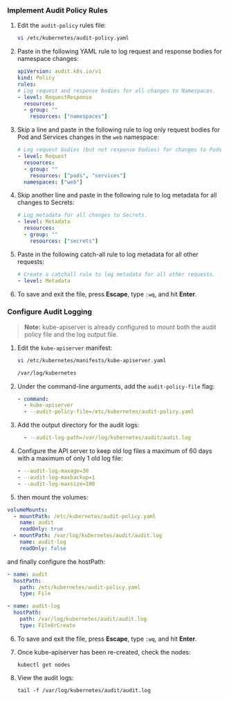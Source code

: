
### Implement Audit Policy Rules

1.  Edit the  `audit-policy`  rules file:
    
    ```bash
    vi /etc/kubernetes/audit-policy.yaml
    ```
    
2.  Paste in the following YAML rule to log request and response bodies for namespace changes:
    
    ```yaml
    apiVersion: audit.k8s.io/v1
    kind: Policy
    rules:
    # Log request and response bodies for all changes to Namespaces.
    - level: RequestResponse
      resources:
      - group: ""
        resources: ["namespaces"]
    ```
    
3.  Skip a line and paste in the following rule to log only request bodies for Pod and Services changes in the  `web`  namespace:
    
    ```yaml
    # Log request bodies (but not response bodies) for changes to Pods and Services in the web Namespace.
    - level: Request
      resources:
      - group: ""
        resources: ["pods", "services"]
      namespaces: ["web"]
    ```
    
4.  Skip another line and paste in the following rule to log metadata for all changes to Secrets:
    
    ```yaml
    # Log metadata for all changes to Secrets.
    - level: Metadata
      resources:
      - group: ""
        resources: ["secrets"]
    ```
    
5.  Paste in the following catch-all rule to log metadata for all other requests:
    
    ```yaml
    # Create a catchall rule to log metadata for all other requests.
    - level: Metadata
    ```
    
6.  To save and exit the file, press  **Escape**, type  `:wq`, and hit  **Enter**.
    

### Configure Audit Logging

> **Note:**  kube-apiserver is already configured to mount both the audit policy file and the log output file.

1.  Edit the  `kube-apiserver`  manifest:
    
    ```bash
    vi /etc/kubernetes/manifests/kube-apiserver.yaml
    ```
    ```bash
    /var/log/kubernetes
    ```
2.  Under the command-line arguments, add the  `audit-policy-file`  flag:
    
    ```yaml
    - command:
      - kube-apiserver
      - --audit-policy-file=/etc/kubernetes/audit-policy.yaml
    ```
    
3.  Add the output directory for the audit logs:
    
    ```yaml
      - --audit-log-path=/var/log/kubernetes/audit/audit.log
    ```
    
4.  Configure the API server to keep old log files a maximum of 60 days with a maximum of only 1 old log file:
    
    ```yaml
    - --audit-log-maxage=30
    - --audit-log-maxbackup=1
    - --audit-log-maxsize=100
    ```
5.  then mount the volumes:

```yaml
volumeMounts:
  - mountPath: /etc/kubernetes/audit-policy.yaml
    name: audit
    readOnly: true
  - mountPath: /var/log/kubernetes/audit/audit.log
    name: audit-log
    readOnly: false
```
and finally configure the hostPath:
```yaml
- name: audit
  hostPath:
    path: /etc/kubernetes/audit-policy.yaml
    type: File

- name: audit-log
  hostPath:
    path: /var/log/kubernetes/audit/audit.log
    type: FileOrCreate
```    
6.  To save and exit the file, press  **Escape**, type  `:wq`, and hit  **Enter**.
    
7.  Once kube-apiserver has been re-created, check the nodes:
    
    ```
    kubectl get nodes
    ```
    
8.  View the audit logs:
    
    ```
    tail -f /var/log/kubernetes/audit/audit.log
    ```
